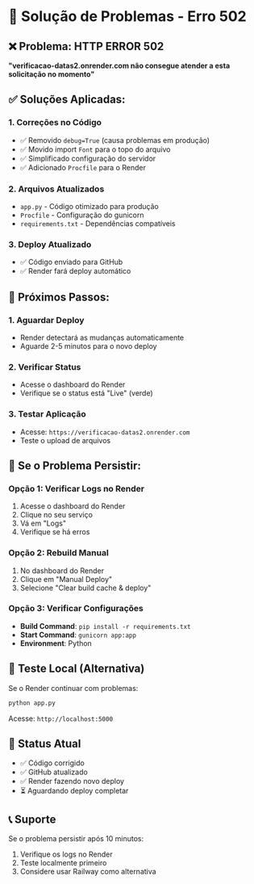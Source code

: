 # 🔧 Solução de Problemas - Erro 502

## ❌ Problema: HTTP ERROR 502
**"verificacao-datas2.onrender.com não consegue atender a esta solicitação no momento"**

## ✅ Soluções Aplicadas:

### 1. **Correções no Código**
- ✅ Removido `debug=True` (causa problemas em produção)
- ✅ Movido import `Font` para o topo do arquivo
- ✅ Simplificado configuração do servidor
- ✅ Adicionado `Procfile` para o Render

### 2. **Arquivos Atualizados**
- `app.py` - Código otimizado para produção
- `Procfile` - Configuração do gunicorn
- `requirements.txt` - Dependências compatíveis

### 3. **Deploy Atualizado**
- ✅ Código enviado para GitHub
- ✅ Render fará deploy automático

## 🔄 Próximos Passos:

### 1. **Aguardar Deploy**
- Render detectará as mudanças automaticamente
- Aguarde 2-5 minutos para o novo deploy

### 2. **Verificar Status**
- Acesse o dashboard do Render
- Verifique se o status está "Live" (verde)

### 3. **Testar Aplicação**
- Acesse: `https://verificacao-datas2.onrender.com`
- Teste o upload de arquivos

## 🚨 Se o Problema Persistir:

### Opção 1: Verificar Logs no Render
1. Acesse o dashboard do Render
2. Clique no seu serviço
3. Vá em "Logs"
4. Verifique se há erros

### Opção 2: Rebuild Manual
1. No dashboard do Render
2. Clique em "Manual Deploy"
3. Selecione "Clear build cache & deploy"

### Opção 3: Verificar Configurações
- **Build Command**: `pip install -r requirements.txt`
- **Start Command**: `gunicorn app:app`
- **Environment**: Python

## 📱 Teste Local (Alternativa)
Se o Render continuar com problemas:
```bash
python app.py
```
Acesse: `http://localhost:5000`

## 🎯 Status Atual
- ✅ Código corrigido
- ✅ GitHub atualizado
- ✅ Render fazendo novo deploy
- ⏳ Aguardando deploy completar

## 📞 Suporte
Se o problema persistir após 10 minutos:
1. Verifique os logs no Render
2. Teste localmente primeiro
3. Considere usar Railway como alternativa 